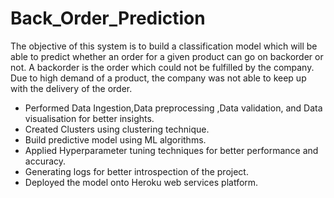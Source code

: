 # Back_Order_Prediction
The objective of this system is to build a classification model which will be able to predict whether an order for a given product can go on backorder or not.
A backorder is the order which could not be fulfilled by the company. Due to high demand of a product, the company was not able to keep up with the delivery of the order.

- Performed Data Ingestion,Data preprocessing ,Data validation, and Data visualisation for better insights.
- Created Clusters using clustering technique.
- Build predictive model using ML algorithms.
- Applied Hyperparameter tuning techniques  for better performance and accuracy.
- Generating logs for better introspection of the project.
- Deployed the model onto Heroku web services platform.

